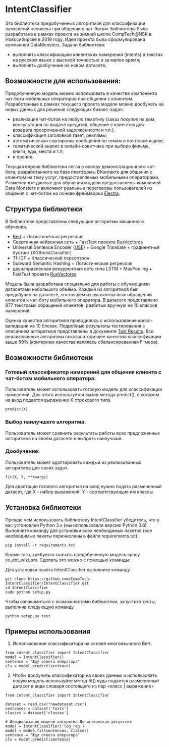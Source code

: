 # IntentClassifier
Это библиотека предобученных алгоритмов для классификации намерений человека при общении с чат-ботом. Библиотека была разработана в рамках проекта на зимней школе CompTech@NSK в Новосибирске в 2019 году. Идея проекта была сформулирована компанией DataMonsters.
 Задачи библиотеки:
 * выполнять классификацию клиентских намерений (intents) в текстах на русском языке с высокой точностью и за малое время;
 * выполнять дообучение на новом датасете;
 

## Возможности для использования:
Предобученную модель можно использовать в качестве компонента чат-бота мобильных операторов при общении с клиентом. 
Разработанные в рамках текущего проекта модели можно дообучать на новых данных для решения следующих бизнес-задач:
* реализация чат-ботов на любую тематику (заказ покупок на дом, консультация по выдаче кредитов, общение с клиентом для возврата просроченной задолженности и т.п.);
* классификация заголовков газет, рекламы;
* автоматическая сортировка сообщений по темам в почтовом ящике;
* тематический анализ в онлайн-советчике при выборе фильма, книги, еды, места и т.п;
* и прочие.

Текущая версия библиотеки легла в основу демонстрационного чат-бота, разработанного на базе платформы ВКонтакте для общения с клиентом на тему услуг, предоставляемых мобильными операторами. Размеченные данные для обучения модели предоставлены компанией Data Monsters и включают реальные переговоры пользователей из общения с чат-ботом на основе фреймворка [Electra](https://electraai.dev.datamonsters.com).

 ## Структура библиотеки
 В библиотеке представлены следующие алгоритмы машинного обучения. 
* [Bert](https://github.com/google-research/bert) + Логистическая регрессия
* Сверточная нейронная сеть + FastText проекта [RusVectores](https://rusvectores.org/ru/)
* Universal Sentence Encoder ([USE](https://tfhub.dev/google/universal-sentence-encoder/2)) + Google Translate + градиентный бустинг (XGBoostClassifier) 
* Tf-IDF + Классический персептрон
* Subword Semantic Hashing + Логистическая регрессия
* двунаправленная рекуррентная сеть типа LSTM + MaxPooling + FastText проекта [RusVectores](https://rusvectores.org/ru/)

Модель была разработана специально для работы с обучающими датасетами небольшого объёма.
Каждый из алгоритмов был предобучен на датасете, состоящем из русскоязычных обращений клиентов к чат-боту мобильного оператора. В датасете представлено 877 текстовых обращений клиентов. разбитых вручную на 10 классов намерений.

Оценка качества алгоритмов проводилось с использование кросс-валидации на 10 блоках. Подробные результаты тестирования с описанием алгоритмов представлены в документе [Test Results](https://github.com/CompTech-IntentClassifier/IntentClassifier/blob/master/Test%20Results.md). Все реализованные алгоритмы показали хорошее качество классификации выше 89% (критерием качества являлась сбалансированная F-мера).

## Возможности библиотеки

### Готовый классификатор намерений для общения клиента с чат-ботом мобильного оператора:
Пользователь может использовать готовую модель для классификации намерений. Для этого используется вызов метода predict(), в котором на вход подается выражение X строкового типа.
```
predict(X)
```
### Выбор наилучшего алгоритма.
Пользователь может сравнить результаты работы всех предложенных алгоритмов на своём датасете и выбрать наилучший.

### Дообучение:
Пользователь может адаптировать каждый из реализованных алгоритмов для своих задач.
```
fit(X, Y, **kwargs)
```
Для адаптации готового алгоритма на вход нужно подать размеченный датасет, где X - набор выражений, Y - соответствующие им классы.

## Установка библиотеки
Прежде чем использовать библиотеку IntentClassifier убедитесь, что у вас установлен Python 3.x (мы использовали версию Python 3.6).
Выполните команду для установки всех необходимых пакетов (все необходимые пакеты перечислены в файле requirements.txt):
```
pip install -r requirements.txt
```
Кроме того, требуется скачать предобученную модель spacy xx_ent_wiki_sm. Сделать это можно с помощью команды:

Для установки пакета IntentClassifier выполните команду
```
git clone https://github.com/CompTech-IntentClassifier/IntentClassifier.git
cd IntentClassifier
sudo python setup.py
```

Чтобы ознакомиться с возможностями библиотеки, запустите тесты, выполнив следующую команду
```
python setup.py test
```

## Примеры использования

1. Использование классификатора на основе многоязычного Bert.
```
from intent_classifier import IntentClassifier
model = IntentClassifier()
sentence = "Жду ответа оператора"
cls = model.predict(sentence)
```
2. Чтобы дообучить классификатор на своих данных и использовать новую модель используйте метод fit() куда подается размеченный датасет в виде словаря состоящего из пар <класс | выражение>
```
from intent_classifier import IntentClassifier 

dataset = read_csv("newdataset.csv")
sentences = dataset['texts']
classes = dataset['classes']

# Инициализация модели алгоритма Логистическая регрессия
model = IntentClassifier('log_reg')
model = model.fit(sentences, classes)
sentence = "Жду ответа оператора"
cls = model.predict(sentence)
```
